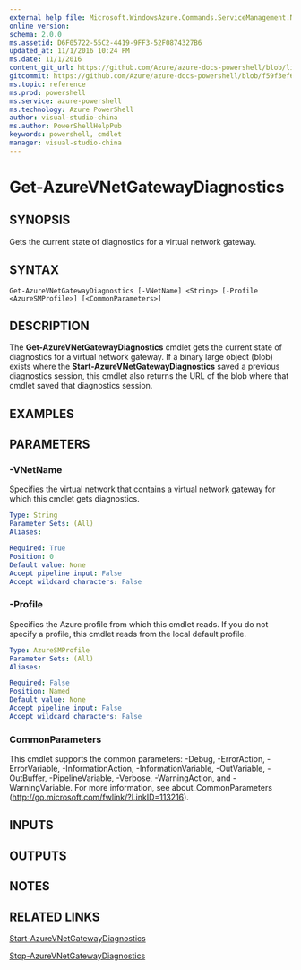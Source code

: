 ```yaml
---
external help file: Microsoft.WindowsAzure.Commands.ServiceManagement.Network.dll-Help.xml
online version: 
schema: 2.0.0
ms.assetid: D6F05722-55C2-4419-9FF3-52F0874327B6
updated_at: 11/1/2016 10:24 PM
ms.date: 11/1/2016
content_git_url: https://github.com/Azure/azure-docs-powershell/blob/live/azureps-cmdlets-docs/ServiceManagement/Azure.Networking/v2.1.0/Get-AzureVNetGatewayDiagnostics.md
gitcommit: https://github.com/Azure/azure-docs-powershell/blob/f59f3ef60bc592383812213e69fd77ba950759ed/azureps-cmdlets-docs/ServiceManagement/Azure.Networking/v2.1.0/Get-AzureVNetGatewayDiagnostics.md
ms.topic: reference
ms.prod: powershell
ms.service: azure-powershell
ms.technology: Azure PowerShell
author: visual-studio-china
ms.author: PowerShellHelpPub
keywords: powershell, cmdlet
manager: visual-studio-china
---
```


# Get-AzureVNetGatewayDiagnostics

## SYNOPSIS
Gets the current state of diagnostics for a virtual network gateway.

## SYNTAX

```
Get-AzureVNetGatewayDiagnostics [-VNetName] <String> [-Profile <AzureSMProfile>] [<CommonParameters>]
```

## DESCRIPTION
The **Get-AzureVNetGatewayDiagnostics** cmdlet gets the current state of diagnostics for a virtual network gateway.
If a binary large object (blob) exists where the **Start-AzureVNetGatewayDiagnostics** saved a previous diagnostics session, this cmdlet also returns the URL of the blob where that cmdlet saved that diagnostics session.

## EXAMPLES



## PARAMETERS

### -VNetName
Specifies the virtual network that contains a virtual network gateway for which this cmdlet gets diagnostics.

```yaml
Type: String
Parameter Sets: (All)
Aliases:

Required: True
Position: 0
Default value: None
Accept pipeline input: False
Accept wildcard characters: False
```

### -Profile
Specifies the Azure profile from which this cmdlet reads.
If you do not specify a profile, this cmdlet reads from the local default profile.

```yaml
Type: AzureSMProfile
Parameter Sets: (All)
Aliases:

Required: False
Position: Named
Default value: None
Accept pipeline input: False
Accept wildcard characters: False
```

### CommonParameters
This cmdlet supports the common parameters: -Debug, -ErrorAction, -ErrorVariable, -InformationAction, -InformationVariable, -OutVariable, -OutBuffer, -PipelineVariable, -Verbose, -WarningAction, and -WarningVariable. For more information, see about_CommonParameters (http://go.microsoft.com/fwlink/?LinkID=113216).

## INPUTS

## OUTPUTS

## NOTES

## RELATED LINKS

[Start-AzureVNetGatewayDiagnostics](xref:ServiceManagement/Azure.Networking/v2.1.0/Start-AzureVNetGatewayDiagnostics.md)

[Stop-AzureVNetGatewayDiagnostics](xref:ServiceManagement/Azure.Networking/v2.1.0/Stop-AzureVNetGatewayDiagnostics.md)
